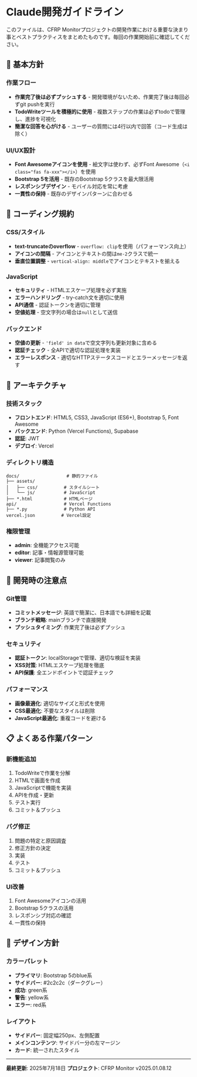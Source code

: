 # Claude開発ガイドライン

このファイルは、CFRP Monitorプロジェクトの開発作業における重要な決まり事とベストプラクティスをまとめたものです。毎回の作業開始前に確認してください。

## 🎯 基本方針

### 作業フロー
- **作業完了後は必ずプッシュする** - 開発環境がないため、作業完了後は毎回必ずgit pushを実行
- **TodoWriteツールを積極的に使用** - 複数ステップの作業は必ずtodoで管理し、進捗を可視化
- **簡潔な回答を心がける** - ユーザーの質問には4行以内で回答（コード生成は除く）

### UI/UX設計
- **Font Awesomeアイコンを使用** - 絵文字は使わず、必ずFont Awesome（`<i class="fas fa-xxx"></i>`）を使用
- **Bootstrap 5を活用** - 既存のBootstrap 5クラスを最大限活用
- **レスポンシブデザイン** - モバイル対応を常に考慮
- **一貫性の保持** - 既存のデザインパターンに合わせる

## 📝 コーディング規約

### CSS/スタイル
- **text-truncateのoverflow** - `overflow: clip`を使用（パフォーマンス向上）
- **アイコンの間隔** - アイコンとテキストの間は`me-2`クラスで統一
- **垂直位置調整** - `vertical-align: middle`でアイコンとテキストを揃える

### JavaScript
- **セキュリティ** - HTMLエスケープ処理を必ず実施
- **エラーハンドリング** - try-catch文を適切に使用
- **API通信** - 認証トークンを適切に管理
- **空値処理** - 空文字列の場合は`null`として送信

### バックエンド
- **空値の更新** - `'field' in data`で空文字列も更新対象に含める
- **認証チェック** - 全APIで適切な認証処理を実装
- **エラーレスポンス** - 適切なHTTPステータスコードとエラーメッセージを返す

## 🚀 アーキテクチャ

### 技術スタック
- **フロントエンド**: HTML5, CSS3, JavaScript (ES6+), Bootstrap 5, Font Awesome
- **バックエンド**: Python (Vercel Functions), Supabase
- **認証**: JWT
- **デプロイ**: Vercel

### ディレクトリ構造
```
docs/                  # 静的ファイル
├── assets/
│   ├── css/          # スタイルシート
│   └── js/           # JavaScript
├── *.html            # HTMLページ
api/                  # Vercel Functions
├── *.py              # Python API
vercel.json          # Vercel設定
```

### 権限管理
- **admin**: 全機能アクセス可能
- **editor**: 記事・情報源管理可能
- **viewer**: 記事閲覧のみ

## 🔧 開発時の注意点

### Git管理
- **コミットメッセージ**: 英語で簡潔に、日本語でも詳細を記載
- **ブランチ戦略**: mainブランチで直接開発
- **プッシュタイミング**: 作業完了後は必ずプッシュ

### セキュリティ
- **認証トークン**: localStorageで管理、適切な検証を実装
- **XSS対策**: HTMLエスケープ処理を徹底
- **API保護**: 全エンドポイントで認証チェック

### パフォーマンス
- **画像最適化**: 適切なサイズと形式を使用
- **CSS最適化**: 不要なスタイルは削除
- **JavaScript最適化**: 重複コードを避ける

## 📋 よくある作業パターン

### 新機能追加
1. TodoWriteで作業を分解
2. HTMLで画面を作成
3. JavaScriptで機能を実装
4. APIを作成・更新
5. テスト実行
6. コミット＆プッシュ

### バグ修正
1. 問題の特定と原因調査
2. 修正方針の決定
3. 実装
4. テスト
5. コミット＆プッシュ

### UI改善
1. Font Awesomeアイコンの活用
2. Bootstrap 5クラスの活用
3. レスポンシブ対応の確認
4. 一貫性の保持

## 🎨 デザイン方針

### カラーパレット
- **プライマリ**: Bootstrap 5のblue系
- **サイドバー**: #2c2c2c（ダークグレー）
- **成功**: green系
- **警告**: yellow系
- **エラー**: red系

### レイアウト
- **サイドバー**: 固定幅250px、左側配置
- **メインコンテンツ**: サイドバー分の左マージン
- **カード**: 統一されたスタイル

---

**最終更新**: 2025年7月18日
**プロジェクト**: CFRP Monitor v2025.01.08.12